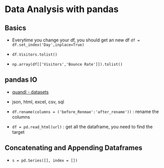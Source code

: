 # Data Analysis with pandas

## Basics

- Everytime you change your df, you should get an new df `df = df.set_index('Day',inplace=True)`

- `df.Visitors.tolist()`

- `np.array(df[['Visitors','Bounce Rate']]).tolist()`

## pandas IO

- [quandl - datasets](https://www.quandl.com)

- json, html, excel, csv, sql

- `df.rename(columns = ('before_Renmae':'after_rename'))` : rename the columns

- `df = pd.read_html(url)` : get all the dataframe, you need to find the target

## Concatenating and Appending Dataframes

- `s = pd.Series([], index = [])`
